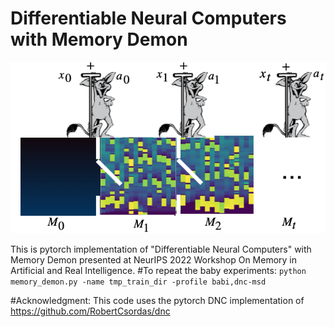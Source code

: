 # Differentiable Neural Computers with Memory Demon

![alt text](assets/demon.png)

This is pytorch implementation of "Differentiable Neural Computers" with Memory Demon presented at 
NeurIPS 2022 Workshop On Memory in Artificial and Real Intelligence.
#To repeat the baby experiments:
`python memory_demon.py -name tmp_train_dir -profile babi,dnc-msd`

#Acknowledgment:
This code uses the pytorch DNC implementation of 
https://github.com/RobertCsordas/dnc